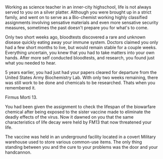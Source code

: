 Working as science teacher in an inner-city highschool, life 
is not always served to you on a silver platter.  Although you were brought up
in a strict family, and went on to serve as a Bio-chemist working
highly classified assignments involving sensative materials and even
more sensative security measures, sometimes the past doesn't prepare
you for what's to come.

Only two short weeks ago, bloodtests discovered a rare and unknown disease
quickly eating away your immune system.  Doctors claimed you only had a few
short months to live, but would remain stable for a couple weeks.  Everything
uncertain, you knew that you had to take matters into your own hands.  After
more self conducted bloodtests, and research, you found just what you needed
to hear.

5 years earlier, you had just had your papers cleared for departure from the
United States Army Biochemistry Lab.  With only two weeks remaining, there was
still work to be done and chemicals to be researched.  Thats when you remembered it.

Firmus Morti 13.

You had been given the assignment to check the lifespan of the biowarfare chemical
after being exposed to the sister vaccine made to eliminate the deadly effects of
the virus.  Now it dawned on you that the same characteristics of life decay were
held by FM13 that now threatened your life.

The vaccine was held in an underground facility located in a covert Military warehouse
used to store various common-use items.  The only thing standing between you and the
cure to your problems was the door and your handcannon.
